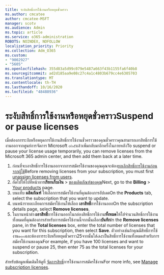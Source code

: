 ```yaml
---
title: ระงับสิทธิ์การใช้งานหรือหยุดชั่วคราว
ms.author: cmcatee
author: cmcatee-MSFT
manager: scotv
ms.audience: Admin
ms.topic: article
ms.service: o365-administration
ROBOTS: NOINDEX, NOFOLLOW
localization_priority: Priority
ms.collection: Adm_O365
ms.custom:
- "9002927"
- "5605"
ms.openlocfilehash: 355d83a5d99c079e5487a663f43b1155fa6f40b8
ms.sourcegitcommit: ad2d185aa9e08c27c4a1c4803b679cc4e6305703
ms.translationtype: MT
ms.contentlocale: th-TH
ms.lasthandoff: 10/16/2020
ms.locfileid: "48488936"
---
```

# <a name="suspend-or-pause-licenses"></a><span data-ttu-id="55743-102">ระงับสิทธิ์การใช้งานหรือหยุดชั่วคราว</span><span class="sxs-lookup"><span data-stu-id="55743-102">Suspend or pause licenses</span></span>

<span data-ttu-id="55743-103">เมื่อต้องการระงับหรือหยุดการใช้งานสิทธิ์การใช้งานชั่วคราวของคุณชั่วคราวคุณสามารถเอาสิทธิ์การใช้งานออกจากศูนย์การจัดการ Microsoft ๓๖๕แล้วเพิ่มกลับมาอีกครั้งในภายหลัง</span><span class="sxs-lookup"><span data-stu-id="55743-103">To suspend or pause your license usage temporarily, you can remove licenses from the Microsoft 365 admin center, and then add them back at a later time.</span></span>

1. <span data-ttu-id="55743-104">ก่อนที่จะเอาสิทธิ์การใช้งานออกจากการสมัครใช้งานของคุณคุณจะต้อง[ยกเลิกสิทธิ์การใช้งานก่อนจากผู้ใช้](https://docs.microsoft.com/microsoft-365/admin/manage/remove-licenses-from-users)</span><span class="sxs-lookup"><span data-stu-id="55743-104">Before removing licenses from your subscription, you must first [unassign licenses from users](https://docs.microsoft.com/microsoft-365/admin/manage/remove-licenses-from-users).</span></span>
2. <span data-ttu-id="55743-105">ถัดไปให้ไปที่หน้าการ**เรียกเก็บเงิน**  >  [ของผลิตภัณฑ์ของคุณ](https://go.microsoft.com/fwlink/p/?linkid=842054)</span><span class="sxs-lookup"><span data-stu-id="55743-105">Next, go to the **Billing** > [Your products](https://go.microsoft.com/fwlink/p/?linkid=842054) page.</span></span>
3. <span data-ttu-id="55743-106">บนแท็บ **ผลิตภัณฑ์** ให้เลือกการสมัครใช้งานที่คุณต้องการอัปเดต</span><span class="sxs-lookup"><span data-stu-id="55743-106">On the **Products** tab, select the subscription that you want to update.</span></span>
4. <span data-ttu-id="55743-107">บนหน้ารายละเอียดการสมัครใช้งานให้เลือก **เอาสิทธิ์**การใช้งานออก</span><span class="sxs-lookup"><span data-stu-id="55743-107">On the subscription details page, select **Remove licenses**.</span></span>
5. <span data-ttu-id="55743-108">ในบานหน้าต่าง**เอาสิทธิ์**การใช้งานออกในกล่องสิทธิ์การใช้งาน**ทั้งหมด**ให้ใส่จำนวนสิทธิ์การใช้งานทั้งหมดที่คุณต้องการสำหรับการสมัครใช้งานนี้จากนั้นเลือก**บันทึก**</span><span class="sxs-lookup"><span data-stu-id="55743-108">In the **Remove licenses** pane, in the **Total licenses** box, enter the total number of licenses that you want for this subscription, then select **Save**.</span></span> <span data-ttu-id="55743-109">ตัวอย่างเช่นถ้าคุณมีสิทธิ์การใช้งาน๑๐๐และต้องการระงับหรือหยุดชั่วคราว25จากนั้นใส่๗๕เป็นสิทธิ์การใช้งานทั้งหมดสำหรับการสมัครใช้งานของคุณ</span><span class="sxs-lookup"><span data-stu-id="55743-109">For example, if you have 100 licenses and want to suspend or pause 25, then enter 75 as the total licenses for your subscription.</span></span>

<span data-ttu-id="55743-110">สำหรับข้อมูลเพิ่มเติมให้ดูที่ [จัดการสิทธิ์](https://docs.microsoft.com/microsoft-365/commerce/licenses/buy-licenses)การใช้งานการสมัครใช้งาน</span><span class="sxs-lookup"><span data-stu-id="55743-110">For more info, see [Manage subscription licenses](https://docs.microsoft.com/microsoft-365/commerce/licenses/buy-licenses).</span></span>